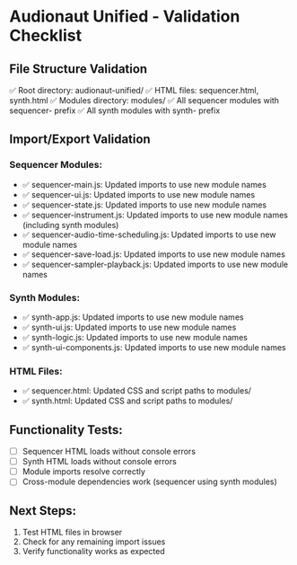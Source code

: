 # Audionaut Unified - Validation Checklist

## File Structure Validation
✅ Root directory: audionaut-unified/
✅ HTML files: sequencer.html, synth.html
✅ Modules directory: modules/
✅ All sequencer modules with sequencer- prefix
✅ All synth modules with synth- prefix

## Import/Export Validation

### Sequencer Modules:
- ✅ sequencer-main.js: Updated imports to use new module names
- ✅ sequencer-ui.js: Updated imports to use new module names
- ✅ sequencer-state.js: Updated imports to use new module names
- ✅ sequencer-instrument.js: Updated imports to use new module names (including synth modules)
- ✅ sequencer-audio-time-scheduling.js: Updated imports to use new module names
- ✅ sequencer-save-load.js: Updated imports to use new module names
- ✅ sequencer-sampler-playback.js: Updated imports to use new module names

### Synth Modules:
- ✅ synth-app.js: Updated imports to use new module names
- ✅ synth-ui.js: Updated imports to use new module names
- ✅ synth-logic.js: Updated imports to use new module names
- ✅ synth-ui-components.js: Updated imports to use new module names

### HTML Files:
- ✅ sequencer.html: Updated CSS and script paths to modules/
- ✅ synth.html: Updated CSS and script paths to modules/

## Functionality Tests:
- [ ] Sequencer HTML loads without console errors
- [ ] Synth HTML loads without console errors
- [ ] Module imports resolve correctly
- [ ] Cross-module dependencies work (sequencer using synth modules)

## Next Steps:
1. Test HTML files in browser
2. Check for any remaining import issues
3. Verify functionality works as expected

